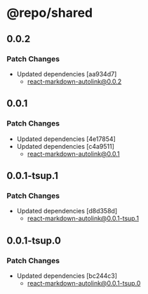 # @repo/shared

## 0.0.2

### Patch Changes

- Updated dependencies [aa934d7]
  - react-markdown-autolink@0.0.2

## 0.0.1

### Patch Changes

- Updated dependencies [4e17854]
- Updated dependencies [c4a9511]
  - react-markdown-autolink@0.0.1

## 0.0.1-tsup.1

### Patch Changes

- Updated dependencies [d8d358d]
  - react-markdown-autolink@0.0.1-tsup.1

## 0.0.1-tsup.0

### Patch Changes

- Updated dependencies [bc244c3]
  - react-markdown-autolink@0.0.1-tsup.0
